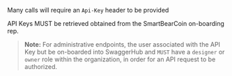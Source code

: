Many calls will require an `Api-Key` header to be provided


API Keys MUST be retrieved obtained from the SmartBearCoin on-boarding rep. 

> **Note:** For administrative endpoints, the user associated with the API Key but be on-boarded into SwaggerHub and `MUST` have a `designer` or `owner` role within the organization, in order for an API request to be authorized.